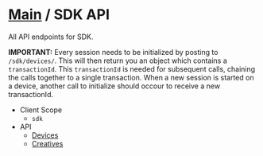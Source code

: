 [Main](https://github.com/Causemo/api-doc/blob/master/README.md) / SDK API
====================
All API endpoints for SDK. 

**IMPORTANT:** Every session needs to be initialized by posting to `/sdk/devices/`. This will then return you an object which contains a `transactionId`. This `transactionId` is needed for subsequent calls, chaining the calls together to a single transaction. When a new session is started on a device, another call to initialize should occour to receive a new transactionId.

- Client Scope
  - `sdk`
- API 
  - [Devices](https://github.com/Causemo/api-doc/blob/master/sections/api/1/sdk/devices.md)
  - [Creatives](https://github.com/Causemo/api-doc/blob/master/sections/api/1/sdk/creatives.md)

